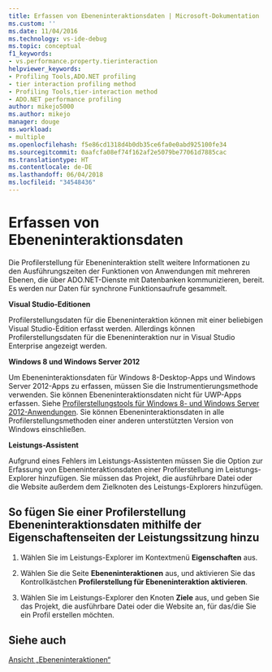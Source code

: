 ```yaml
---
title: Erfassen von Ebeneninteraktionsdaten | Microsoft-Dokumentation
ms.custom: ''
ms.date: 11/04/2016
ms.technology: vs-ide-debug
ms.topic: conceptual
f1_keywords:
- vs.performance.property.tierinteraction
helpviewer_keywords:
- Profiling Tools,ADO.NET profiling
- tier interaction profiling method
- Profiling Tools,tier-interaction method
- ADO.NET performance profiling
author: mikejo5000
ms.author: mikejo
manager: douge
ms.workload:
- multiple
ms.openlocfilehash: f5e86cd1318d4b0db35ce6fa0e0abd925100fe34
ms.sourcegitcommit: 0aafcfa08ef74f162af2e5079be77061d7885cac
ms.translationtype: HT
ms.contentlocale: de-DE
ms.lasthandoff: 06/04/2018
ms.locfileid: "34548436"
---
```

# <a name="collect-tier-interaction-data"></a>Erfassen von Ebeneninteraktionsdaten

Die Profilerstellung für Ebeneninteraktion stellt weitere Informationen zu den Ausführungszeiten der Funktionen von Anwendungen mit mehreren Ebenen, die über ADO.NET-Dienste mit Datenbanken kommunizieren, bereit. Es werden nur Daten für synchrone Funktionsaufrufe gesammelt.

**Visual Studio-Editionen**

Profilerstellungsdaten für die Ebeneninteraktion können mit einer beliebigen Visual Studio-Edition erfasst werden. Allerdings können Profilerstellungsdaten für die Ebeneninteraktion nur in Visual Studio Enterprise angezeigt werden.

**Windows 8 und Windows Server 2012**

Um Ebeneninteraktionsdaten für Windows 8-Desktop-Apps und Windows Server 2012-Apps zu erfassen, müssen Sie die Instrumentierungsmethode verwenden. Sie können Ebeneninteraktionsdaten nicht für UWP-Apps erfassen. Siehe [Profilerstellungstools für Windows 8- und Windows Server 2012-Anwendungen](../profiling/performance-tools-on-windows-8-and-windows-server-2012-applications.md). Sie können Ebeneninteraktionsdaten in alle Profilerstellungsmethoden einer anderen unterstützten Version von Windows einschließen.

**Leistungs-Assistent**

Aufgrund eines Fehlers im Leistungs-Assistenten müssen Sie die Option zur Erfassung von Ebeneninteraktionsdaten einer Profilerstellung im Leistungs-Explorer hinzufügen. Sie müssen das Projekt, die ausführbare Datei oder die Website außerdem dem Zielknoten des Leistungs-Explorers hinzufügen.

## <a name="to-add-tier-interaction-data-to-a-profiling-run-by-using-the-performance-session-property-pages"></a>So fügen Sie einer Profilerstellung Ebeneninteraktionsdaten mithilfe der Eigenschaftenseiten der Leistungssitzung hinzu

1. Wählen Sie im Leistungs-Explorer im Kontextmenü **Eigenschaften** aus.

2. Wählen Sie die Seite **Ebeneninteraktionen** aus, und aktivieren Sie das Kontrollkästchen **Profilerstellung für Ebeneninteraktion aktivieren**.

3. Wählen Sie im Leistungs-Explorer den Knoten **Ziele** aus, und geben Sie das Projekt, die ausführbare Datei oder die Website an, für das/die Sie ein Profil erstellen möchten.

## <a name="see-also"></a>Siehe auch

[Ansicht „Ebeneninteraktionen“](../profiling/tier-interactions-view.md)